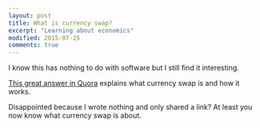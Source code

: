 ```yaml
---
layout: post
title: What is currency swap? 
excerpt: "Learning about economics"
modified: 2015-07-25
comments: true
---
```


I know this has nothing to do with software but I still find it interesting.

[This great answer in Quora](http://www.quora.com/What-is-a-currency-swap-agreement-How-it-works-Will-it-benefit-Indian-economy-if-there-is-such-an-agreement-between-India-and-China/answer/Jai-Parimi) explains what currency swap is and how it works.

Disappointed because I wrote nothing and only shared a link? At least you now know what currency swap is about.
